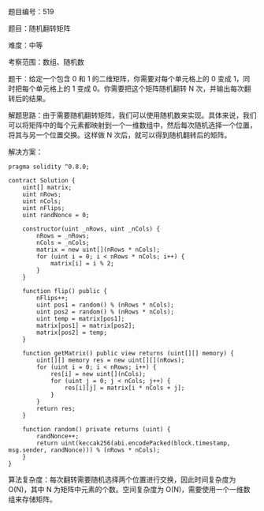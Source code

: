 题目编号：519

题目：随机翻转矩阵

难度：中等

考察范围：数组、随机数

题干：给定一个包含 0 和 1 的二维矩阵，你需要对每个单元格上的 0 变成 1，同时把每个单元格上的 1 变成 0。你需要把这个矩阵随机翻转 N 次，并输出每次翻转后的结果。

解题思路：由于需要随机翻转矩阵，我们可以使用随机数来实现。具体来说，我们可以将矩阵中的每个元素都映射到一个一维数组中，然后每次随机选择一个位置，将其与另一个位置交换。这样做 N 次后，就可以得到随机翻转后的矩阵。

解决方案：

```solidity
pragma solidity ^0.8.0;

contract Solution {
    uint[] matrix;
    uint nRows;
    uint nCols;
    uint nFlips;
    uint randNonce = 0;

    constructor(uint _nRows, uint _nCols) {
        nRows = _nRows;
        nCols = _nCols;
        matrix = new uint[](nRows * nCols);
        for (uint i = 0; i < nRows * nCols; i++) {
            matrix[i] = i % 2;
        }
    }

    function flip() public {
        nFlips++;
        uint pos1 = random() % (nRows * nCols);
        uint pos2 = random() % (nRows * nCols);
        uint temp = matrix[pos1];
        matrix[pos1] = matrix[pos2];
        matrix[pos2] = temp;
    }

    function getMatrix() public view returns (uint[][] memory) {
        uint[][] memory res = new uint[][](nRows);
        for (uint i = 0; i < nRows; i++) {
            res[i] = new uint[](nCols);
            for (uint j = 0; j < nCols; j++) {
                res[i][j] = matrix[i * nCols + j];
            }
        }
        return res;
    }

    function random() private returns (uint) {
        randNonce++;
        return uint(keccak256(abi.encodePacked(block.timestamp, msg.sender, randNonce))) % (nRows * nCols);
    }
}
```

算法复杂度：每次翻转需要随机选择两个位置进行交换，因此时间复杂度为 O(N)，其中 N 为矩阵中元素的个数。空间复杂度为 O(N)，需要使用一个一维数组来存储矩阵。